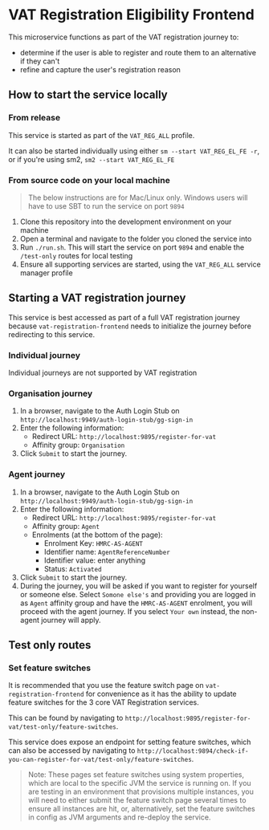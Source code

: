 # VAT Registration Eligibility Frontend

This microservice functions as part of the VAT registration journey to:

- determine if the user is able to register and route them to an alternative if they can't
- refine and capture the user's registration reason

## How to start the service locally

### From release

This service is started as part of the `VAT_REG_ALL` profile.

It can also be started individually using either `sm --start VAT_REG_EL_FE -r`, or if you're using sm2, `sm2 --start VAT_REG_EL_FE`

### From source code on your local machine

> The below instructions are for Mac/Linux only. Windows users will have to use SBT to run the service on port `9894`

1. Clone this repository into the development environment on your machine
2. Open a terminal and navigate to the folder you cloned the service into
3. Run `./run.sh`. This will start the service on port `9894` and enable the `/test-only` routes for local testing
4. Ensure all supporting services are started, using the `VAT_REG_ALL` service manager profile

## Starting a VAT registration journey

This service is best accessed as part of a full VAT registration journey because `vat-registration-frontend` needs to
initialize the journey before redirecting to this service.

### Individual journey

Individual journeys are not supported by VAT registration

### Organisation journey

1. In a browser, navigate to the Auth Login Stub on `http://localhost:9949/auth-login-stub/gg-sign-in`
2. Enter the following information:
    - Redirect URL: `http://localhost:9895/register-for-vat`
    - Affinity group: `Organisation`
3. Click `Submit` to start the journey.

### Agent journey

1. In a browser, navigate to the Auth Login Stub on `http://localhost:9949/auth-login-stub/gg-sign-in`
2. Enter the following information:
   - Redirect URL: `http://localhost:9895/register-for-vat`
   - Affinity group: `Agent`
   - Enrolments (at the bottom of the page):
     - Enrolment Key: `HMRC-AS-AGENT`
     - Identifier name: `AgentReferenceNumber`
     - Identifier value: enter anything
     - Status: `Activated`
3. Click `Submit` to start the journey.
4. During the journey, you will be asked if you want to register for yourself or someone else. Select `Somone else's`
   and providing you are logged in as `Agent` affinity group and have the `HMRC-AS-AGENT` enrolment, you will proceed
   with the agent journey. If you select `Your own` instead, the non-agent journey will apply.

## Test only routes

### Set feature switches

It is recommended that you use the feature switch page on `vat-registration-frontend` for convenience as it has the ability
to update feature switches for the 3 core VAT Registration services.

This can be found by navigating to `http://localhost:9895/register-for-vat/test-only/feature-switches`.

This service does expose an endpoint for setting feature switches, which can also be accessed by navigating to
`http://localhost:9894/check-if-you-can-register-for-vat/test-only/feature-switches`.

> Note: These pages set feature switches using system properties, which are local to the specific JVM the service is running on.
> If you are testing in an environment that provisions multiple instances, you will need to either submit the feature switch page
> several times to ensure all instances are hit, or, alternatively, set the feature switches in config as JVM arguments and 
> re-deploy the service.